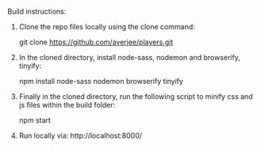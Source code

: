 Build instructions:

1. Clone the repo files locally using the clone command: 

   git clone https://github.com/averjee/players.git


2. In the cloned directory, install node-sass, nodemon and browserify, tinyify:

   npm install node-sass nodemon browserify tinyify


3. Finally in the cloned directory, run the following script to minify css and js files within the build folder:

   npm start

4. Run locally via: http://localhost:8000/
